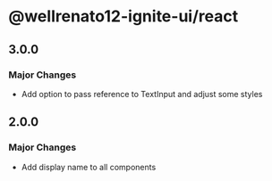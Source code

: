 # @wellrenato12-ignite-ui/react

## 3.0.0

### Major Changes

- Add option to pass reference to TextInput and adjust some styles

## 2.0.0

### Major Changes

- Add display name to all components
